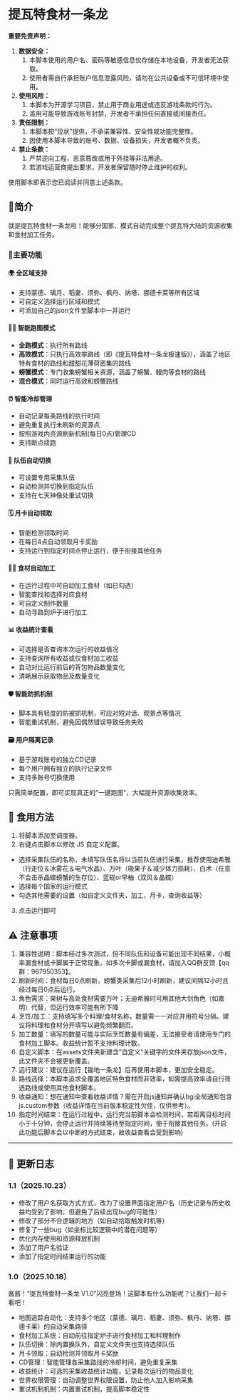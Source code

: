 # 提瓦特食材一条龙

**重要免责声明：**

1. **数据安全：**
   1. 本脚本使用的用户名、密码等敏感信息仅存储在本地设备，开发者无法获取。
   2. 使用者需自行承担账户信息泄露风险，请勿在公共设备或不可信环境中使用。
2. **使用风险：**
   1. 本脚本为开源学习项目，禁止用于商业用途或违反游戏条款的行为。
   2. 滥用可能导致游戏账号封禁，开发者不承担任何直接或间接责任。
3. **责任限制：**
   1. 本脚本按“现状”提供，不承诺兼容性、安全性或功能完整性。
   2. 因使用本脚本导致的账号、数据、设备损失，开发者概不负责。
4. **禁止条款：**
   1. 严禁逆向工程、恶意篡改或用于外挂等非法用途。
   2. 若游戏运营商提出要求，开发者保留随时停止维护的权利。

使用脚本即表示您已阅读并同意上述条款。


## 📝简介
就是提瓦特食材一条龙啦！能够分国家、模式自动完成整个提瓦特大陆的资源收集和食材加工任务。
### 🌟主要功能
#### 🌍 全区域支持
- 支持蒙德、璃月、稻妻、须弥、枫丹、纳塔、挪德卡莱等所有区域
- 可自定义选择运行区域和模式
- 可添加自己的json文件至脚本中一并运行
#### 🏃‍♂️ 智能跑图模式
- **全跑模式**：执行所有路线
- **高效模式**：只执行高效率路线（即《提瓦特食材一条龙极速版》），涵盖了地区特有食材的路线和甜甜花薄荷密集的路线
- **螃蟹模式**：专门收集螃蟹相关资源，涵盖了螃蟹、鳗肉等食材的路线
- **混合模式**：同时运行高效和螃蟹路线
#### ⏰ 智能冷却管理
- 自动记录每条路线的执行时间
- 避免重复执行未刷新的资源点
- 按照游戏内资源刷新机制(每日0点)管理CD
- 支持断点续跑
#### 🎴 队伍自动切换
- 可设置专用采集队伍
- 自动检测并切换到指定队伍
- 支持在七天神像处重试切换
#### 🗓️ 月卡自动领取
- 智能检测领取时间
- 在每日4点自动领取月卡奖励
- 支持运行到指定时间点停止运行，便于衔接其他任务
#### 👨‍🍳 食材自动加工
- 在运行过程中可自动加工食材（如已勾选）
- 智能查找和选择对应食材
- 可自定义制作数量
- 自动寻路到炉子进行加工
#### 📊 收益统计查看
- 可选择是否查询本次运行的收益情况
- 支持查询所有收益或仅食材加工收益
- 自动对比运行前后的背包物品数量变化
- 清晰展示获取物品及数量变化
#### 🛡️ 智能防抓机制
- 脚本具有轻度的防被抓机制，可应对短对话、观景点等情况
- 智能重试机制，避免因偶然错误导致任务失败
#### 🗃️ 用户隔离记录
- 基于游戏账号的独立CD记录
- 每个用户拥有独立的执行记录文件
- 支持多账号切换使用

只需简单配置，即可实现真正的"一键跑图"，大幅提升资源收集效率。


## 🍳 食用方法
1.  将脚本添加至调度器。
2.  右键点击脚本以修改 JS 自定义配置。
   - 选择采集队伍的名称，未填写队伍名将以当前队伍进行采集，推荐使用迪希雅（行走位＆冰雾花＆电气水晶）、万叶（吸果子＆减少体力损耗）、白术（任意不会击杀晶蝶螃蟹的生存位）、蓝砚or早柚（双风＆晶蝶）
   - 选择每个国家的运行模式
   - 勾选其他需要的设置（如自定义文件夹，加工，月卡，查询收益等）
3. 点击运行即可


## ⚠️ 注意事项
1. 兼容性说明：脚本经过多次测试，但不同队伍和设备可能出现不同结果，小概率漏食材或卡脚属于正常现象。如多次卡脚或漏食材，请加入QQ群反馈【qq群：967950353】。
2. 刷新时间：食材每日0点刷新，螃蟹类采集后12小时刷新，建议间隔12小时且经过每日0点后运行。
3. 角色需求：果树与高处食材需要万叶；无迪希雅时可用其他大剑角色（如嘉明）代替，但运行效率可能有所下降
4. 烹饪/加工：支持填写多个料理/食材名称，数量需一一对应并用符号分隔。建议将料理和食材分开填写以避免频繁翻页。
5. 加工数量：填写的数量可能与实际烹饪数量有偏差，无法接受者请使用专门的食材加工脚本。收益统计暂不支持料理计数。
6. 自定义脚本：在assets文件夹新建含"自定义"关键字的文件夹存放json文件，此文件夹不会被更新覆盖。
7. 运行建议：建议在运行【锄地一条龙】后再使用本脚本，更加安全稳定。
8. 路线选择：本脚本追求全覆盖地区特色食材而非效率，如需提高效率请自行筛选路线或使用其他食材脚本。
9. 收益通知：想在通知中查看收益详情？需在开启js通知并确认bgi全局通知包含js.custom参数（收益详情在当前版本稳定性欠佳，仅供参考）。
10. 指定时间结束：在运行过程中，运行完当前脚本会检测时间，若距离目标时间小于十分钟，会停止运行并持续等待至指定时间，便于衔接其他任务。(开启此功能后脚本会以中断的方式结束，故收益查看会受到影响)


-----------------------------------------------------------------------------------------------------------------------------
## 📜 更新日志
### 1.1（2025.10.23）
- 修改了用户名获取方式方式，改为了设置界面指定用户名（历史记录与历史收益均受到了影响，但避免了后续出现bug的可能性）
- 修改了部分不合逻辑的地方（如自动拾取触发时机等）
- 修复了一些bug（如坐标比较逻辑中的潜在问题等）
- 优化内存使用和资源释放机制
- 添加了用户名验证
- 添加了指定时间结束运行的功能
### 1.0（2025.10.18）
酱酱！“提瓦特食材一条龙 V1.0”闪亮登场！这脚本有什么功能呢？让我们一起卡看吧！
- 地图追踪自动化：支持多个地区（蒙德、璃月、稻妻、须弥、枫丹、纳塔、挪德卡莱）的自动采集路径
- 食材加工系统：自动前往指定炉子进行食材加工和料理制作
- 队伍切换：除内置换队外，自定义文件夹也支持选择队伍
- 月卡领取：自动检测并领取月卡奖励
- CD管理：智能管理各采集路线的冷却时间，避免重复采集
- 收益统计：可选的采集收益统计功能，记录每次运行的物品变化
- 世界权限管理：自动调整世界权限设置，防止他人加入影响采集
- 重试机制机制：内置重试机制，提高脚本稳定性
   